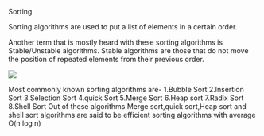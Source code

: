 Sorting

Sorting algorithms are used to put a list of elements in a certain order.

Another term that is mostly heard with these sorting algorithms is Stable/Unstable algorithms.
Stable algorithms are those that do not move the position of repeated elements from their previous order.

![](https://upload.wikimedia.org/wikipedia/commons/thumb/8/82/Sorting_stability_playing_cards.svg/330px-Sorting_stability_playing_cards.svg.png)


Most commonly known sorting algorithms are-
1.Bubble Sort
2.Insertion Sort
3.Selection Sort
4.quick Sort
5.Merge Sort
6.Heap sort
7.Radix Sort
8.Shell Sort
Out of these algorithms Merge sort,quick sort,Heap sort and shell sort algorithms are said to be efficient sorting algorithms with average O(n log n)

